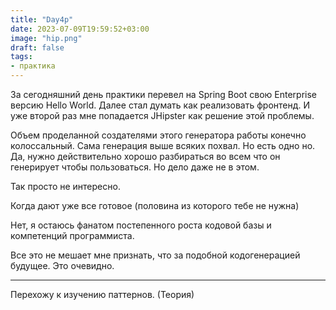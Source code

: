 ```yaml
---
title: "Day4p"
date: 2023-07-09T19:59:52+03:00
image: "hip.png"
draft: false
tags:
- практика
---
```


За сегодняшний день практики перевел на Spring Boot свою Enterprise версию Hello World.
Далее стал думать как реализовать фронтенд.
И уже второй раз мне попадается JHipster как решение этой проблемы.

Объем проделанной создателями этого генератора работы конечно колоссальный.
Сама генерация выше всяких похвал.
Но есть одно но.
Да, нужно действительно хорошо разбираться во всем что он генерирует чтобы пользоваться.
Но дело даже не в этом.

Так просто не интересно.

Когда дают уже все готовое (половина из которого тебе не нужна)

Нет, я остаюсь фанатом постепенного роста кодовой базы и компетенций программиста.

Все это не мешает мне признать, что за подобной кодогенерацией будущее. Это очевидно.

***

Перехожу к изучению паттернов. (Теория)